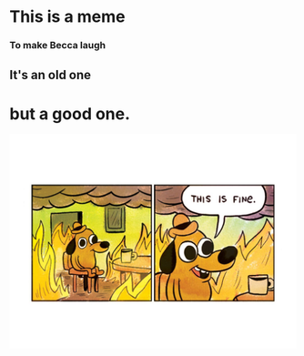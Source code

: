 This is a meme
==================



### To make Becca laugh

## It's an old one

# but a good one.

![alt text](this-is-fine.0.jpg "Or is it?")
